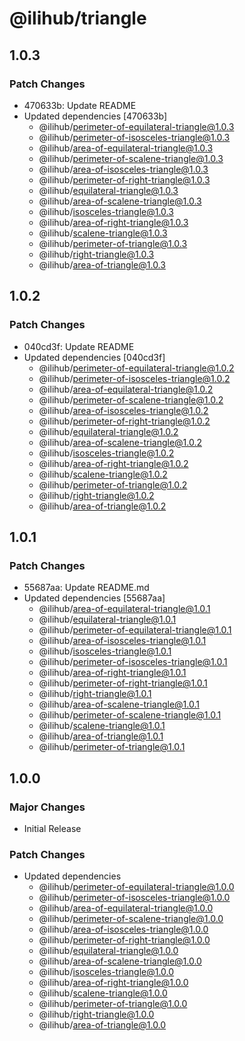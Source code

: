 # @ilihub/triangle

## 1.0.3

### Patch Changes

- 470633b: Update README
- Updated dependencies [470633b]
  - @ilihub/perimeter-of-equilateral-triangle@1.0.3
  - @ilihub/perimeter-of-isosceles-triangle@1.0.3
  - @ilihub/area-of-equilateral-triangle@1.0.3
  - @ilihub/perimeter-of-scalene-triangle@1.0.3
  - @ilihub/area-of-isosceles-triangle@1.0.3
  - @ilihub/perimeter-of-right-triangle@1.0.3
  - @ilihub/equilateral-triangle@1.0.3
  - @ilihub/area-of-scalene-triangle@1.0.3
  - @ilihub/isosceles-triangle@1.0.3
  - @ilihub/area-of-right-triangle@1.0.3
  - @ilihub/scalene-triangle@1.0.3
  - @ilihub/perimeter-of-triangle@1.0.3
  - @ilihub/right-triangle@1.0.3
  - @ilihub/area-of-triangle@1.0.3

## 1.0.2

### Patch Changes

- 040cd3f: Update README
- Updated dependencies [040cd3f]
  - @ilihub/perimeter-of-equilateral-triangle@1.0.2
  - @ilihub/perimeter-of-isosceles-triangle@1.0.2
  - @ilihub/area-of-equilateral-triangle@1.0.2
  - @ilihub/perimeter-of-scalene-triangle@1.0.2
  - @ilihub/area-of-isosceles-triangle@1.0.2
  - @ilihub/perimeter-of-right-triangle@1.0.2
  - @ilihub/equilateral-triangle@1.0.2
  - @ilihub/area-of-scalene-triangle@1.0.2
  - @ilihub/isosceles-triangle@1.0.2
  - @ilihub/area-of-right-triangle@1.0.2
  - @ilihub/scalene-triangle@1.0.2
  - @ilihub/perimeter-of-triangle@1.0.2
  - @ilihub/right-triangle@1.0.2
  - @ilihub/area-of-triangle@1.0.2

## 1.0.1

### Patch Changes

- 55687aa: Update README.md
- Updated dependencies [55687aa]
  - @ilihub/area-of-equilateral-triangle@1.0.1
  - @ilihub/equilateral-triangle@1.0.1
  - @ilihub/perimeter-of-equilateral-triangle@1.0.1
  - @ilihub/area-of-isosceles-triangle@1.0.1
  - @ilihub/isosceles-triangle@1.0.1
  - @ilihub/perimeter-of-isosceles-triangle@1.0.1
  - @ilihub/area-of-right-triangle@1.0.1
  - @ilihub/perimeter-of-right-triangle@1.0.1
  - @ilihub/right-triangle@1.0.1
  - @ilihub/area-of-scalene-triangle@1.0.1
  - @ilihub/perimeter-of-scalene-triangle@1.0.1
  - @ilihub/scalene-triangle@1.0.1
  - @ilihub/area-of-triangle@1.0.1
  - @ilihub/perimeter-of-triangle@1.0.1

## 1.0.0

### Major Changes

- Initial Release

### Patch Changes

- Updated dependencies
  - @ilihub/perimeter-of-equilateral-triangle@1.0.0
  - @ilihub/perimeter-of-isosceles-triangle@1.0.0
  - @ilihub/area-of-equilateral-triangle@1.0.0
  - @ilihub/perimeter-of-scalene-triangle@1.0.0
  - @ilihub/area-of-isosceles-triangle@1.0.0
  - @ilihub/perimeter-of-right-triangle@1.0.0
  - @ilihub/equilateral-triangle@1.0.0
  - @ilihub/area-of-scalene-triangle@1.0.0
  - @ilihub/isosceles-triangle@1.0.0
  - @ilihub/area-of-right-triangle@1.0.0
  - @ilihub/scalene-triangle@1.0.0
  - @ilihub/perimeter-of-triangle@1.0.0
  - @ilihub/right-triangle@1.0.0
  - @ilihub/area-of-triangle@1.0.0

